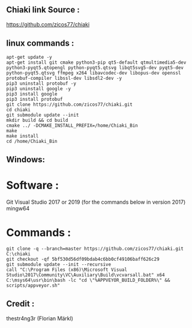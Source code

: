 ## Chiaki link Source : 
https://github.com/zicos77/chiaki

## linux commands :
```
apt-get update -y
apt-get install git cmake python3-pip qt5-default qtmultimedia5-dev python3-pyqt5.qtopengl python-pyqt5.qtsvg libqt5svg5-dev pyqt5-dev python-pyqt5.qtsvg ffmpeg x264 libavcodec-dev libopus-dev openssl protobuf-compiler libssl-dev libsdl2-dev -y
pip3 uninstall protobuf -y
pip3 uninstall google -y
pip3 install google
pip3 install protobuf
git clone https://github.com/zicos77/chiaki.git
cd chiaki
git submodule update --init
mkdir build && cd build
cmake ../ -DCMAKE_INSTALL_PREFIX=/home/Chiaki_Bin
make
make install
cd /home/Chiaki_Bin
```
## Windows:
# Software :
Git
Visual Studio 2017 or 2019 (for the commands below in version 2017)
mingw64
# Commands :
```
git clone -q --branch=master https://github.com/zicos77/chiaki.git C:\chiaki
git checkout -qf 5bf530d56df09bdab4c6bb0cf49106baff626c29
git submodule update --init --recursive
call "C:\Program Files (x86)\Microsoft Visual Studio\2017\Community\VC\Auxiliary\Build\vcvarsall.bat" x64
C:\msys64\usr\bin\bash -lc "cd \"%APPVEYOR_BUILD_FOLDER%\" && scripts/appveyor.sh"
```
## Credit :
thestr4ng3r (Florian Märkl)
